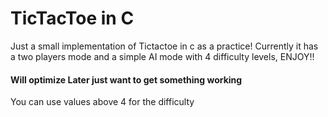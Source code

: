 # TicTacToe in C
Just a small implementation of Tictactoe in c as a practice! Currently it has a two players mode and a simple AI mode with 4 difficulty levels, ENJOY!!
#### Will optimize Later just want to get something working
<footer>You can use values above 4 for the difficulty</footer>

